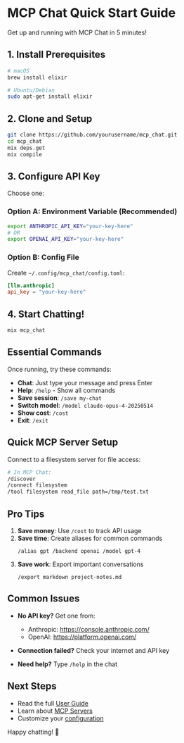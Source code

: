 # MCP Chat Quick Start Guide

Get up and running with MCP Chat in 5 minutes!

## 1. Install Prerequisites

```bash
# macOS
brew install elixir

# Ubuntu/Debian
sudo apt-get install elixir
```

## 2. Clone and Setup

```bash
git clone https://github.com/yourusername/mcp_chat.git
cd mcp_chat
mix deps.get
mix compile
```

## 3. Configure API Key

Choose one:

### Option A: Environment Variable (Recommended)
```bash
export ANTHROPIC_API_KEY="your-key-here"
# OR
export OPENAI_API_KEY="your-key-here"
```

### Option B: Config File
Create `~/.config/mcp_chat/config.toml`:
```toml
[llm.anthropic]
api_key = "your-key-here"
```

## 4. Start Chatting!

```bash
mix mcp_chat
```

## Essential Commands

Once running, try these commands:

- **Chat**: Just type your message and press Enter
- **Help**: `/help` - Show all commands
- **Save session**: `/save my-chat`
- **Switch model**: `/model claude-opus-4-20250514`
- **Show cost**: `/cost`
- **Exit**: `/exit`

## Quick MCP Server Setup

Connect to a filesystem server for file access:

```bash
# In MCP Chat:
/discover
/connect filesystem
/tool filesystem read_file path=/tmp/test.txt
```

## Pro Tips

1. **Save money**: Use `/cost` to track API usage
2. **Save time**: Create aliases for common commands
   ```
   /alias gpt /backend openai /model gpt-4
   ```
3. **Save work**: Export important conversations
   ```
   /export markdown project-notes.md
   ```

## Common Issues

- **No API key?** Get one from:
  - Anthropic: https://console.anthropic.com/
  - OpenAI: https://platform.openai.com/

- **Connection failed?** Check your internet and API key

- **Need help?** Type `/help` in the chat

## Next Steps

- Read the full [User Guide](USER_GUIDE.md)
- Learn about [MCP Servers](MCP_SERVERS.md)
- Customize your [configuration](USER_GUIDE.md#configuration)

Happy chatting! 🎉